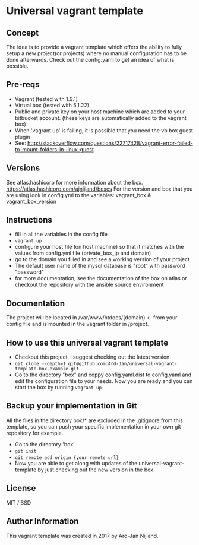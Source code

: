 # Universal vagrant template

## Concept
The idea is to provide a vagrant template which offers the ability to fully setup a new project(or projects) where no 
manual configuration has to be done afterwards. Check out the config.yaml to get an idea of what is possible.

## Pre-reqs

* Vagrant (tested with 1.9.1)
* Virtual box (tested with 5.1.22)
* Public and private key on your host machine which are added to your bitbucket account. (these keys are automatically
  added to the vagrant box)
* When 'vagrant up' is failing, it is possible that you need the vb box guest plugin
* See: http://stackoverflow.com/questions/22717428/vagrant-error-failed-to-mount-folders-in-linux-guest

## Versions

See atlas.hashicorp for more information about the box. 
https://atlas.hashicorp.com/ajnijland/boxes
For the version and box that you are using look in config.yml to the variables:
vagrant_box & vagrant_box_version

## Instructions

* fill in all the variables in the config file
* `vagrant up`
* configure your host file (on host machine) so that it matches with the values from config.yml file (private_box_ip and domain)
* go to the domain you filled in and see a working version of your project
* The default user name of the mysql database is "root" with password "password"
* for more documentation, see the documentation of the box on atlas or checkout the repository with the ansible source environment

## Documentation

The project will be located in /var/www/htdocs/{domain} <- from your config file and is mounted in the vagrant folder in /project.

## How to use this universal vagrant template
* Checkout this project, i suggest checking out the latest version. <br>
* `git clone --depth=1 git@github.com:Ard-Jan/universal-vagrant-template-box-example.git`
* Go to the directory "box" and coppy config.yaml.dist to config.yaml and edit the configuration file to your needs. Now you are ready and you can start the box by running `vagrant up`

## Backup your implementation in Git
All the files in the directory box/* are excluded in the .gitignore from this template, so you can push your specific implementation in your own git repository for example.
* Go to the directory 'box'
* `git init`
* `git remote add origin {your remote url}`
* Now you are able to get along with updates of the universal-vagrant-template by just checking out the new version in the box.

## License

MIT / BSD

## Author Information

This vagrant template was created in 2017 by Ard-Jan Nijland.


